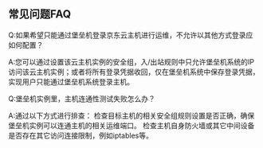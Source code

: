 ## 常见问题FAQ

Q:如果希望只能通过堡垒机登录京东云主机进行运维，不允许以其他方式登录应如何配置？</br>

A:您可以通过设置该云主机实例的安全组，入/出站规则中只允许堡垒机系统的IP访问该云主机实例；或者将所有登录凭据收回，仅在堡垒机系统中保存登录凭据，实现用户只能通过堡垒机系统登录主机。</br>


Q:堡垒机实例里，主机连通性测试失败怎么办？</br>

A:通过以下方式进行排查：
检查目标主机的相关安全组规则设置是否正确，确保堡垒机实例可以连通主机的相关运维端口。
检查主机自身防火墙或其它中间设备是否存在其它访问连接限制，例如iptables等。
